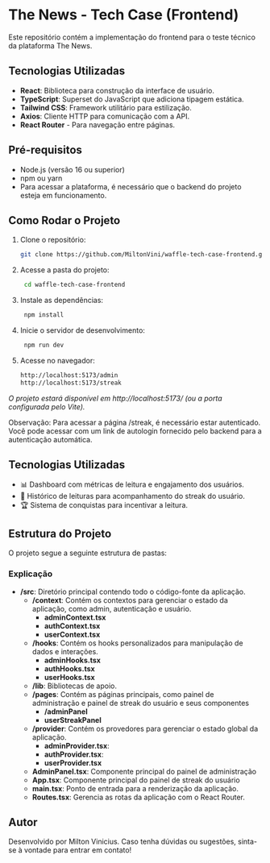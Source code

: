 # The News - Tech Case (Frontend)

Este repositório contém a implementação do frontend para o teste técnico da plataforma The News.

## Tecnologias Utilizadas

- **React**: Biblioteca para construção da interface de usuário.
- **TypeScript**: Superset do JavaScript que adiciona tipagem estática.
- **Tailwind CSS**: Framework utilitário para estilização.
- **Axios**: Cliente HTTP para comunicação com a API.
- **React Router** - Para navegação entre páginas.

## Pré-requisitos

- Node.js (versão 16 ou superior)
- npm ou yarn
- Para acessar a plataforma, é necessário que o backend do projeto esteja em funcionamento.


## Como Rodar o Projeto

1. Clone o repositório:

   ```bash
   git clone https://github.com/MiltonVini/waffle-tech-case-frontend.git

2. Acesse a pasta do projeto:
   ```bash
    cd waffle-tech-case-frontend

3. Instale as dependências:
   ```bash
    npm install

4. Inicie o servidor de desenvolvimento:
   ```bash
    npm run dev

5. Acesse no navegador:
    ```bash
    http://localhost:5173/admin
    http://localhost:5173/streak

*O projeto estará disponível em http://localhost:5173/ (ou a porta configurada pelo Vite).*

Observação: Para acessar a página /streak, é necessário estar autenticado. Você pode acessar com um link de autologin fornecido pelo backend para a autenticação automática.
    
## Tecnologias Utilizadas
- 📊 Dashboard com métricas de leitura e engajamento dos usuários.
- 📜 Histórico de leituras para acompanhamento do streak do usuário.
- 🏆 Sistema de conquistas para incentivar a leitura.

## Estrutura do Projeto

O projeto segue a seguinte estrutura de pastas:


### Explicação

- **/src**: Diretório principal contendo todo o código-fonte da aplicação.
  - **/context**: Contém os contextos para gerenciar o estado da aplicação, como admin, autenticação e usuário.
    - **adminContext.tsx**
    - **authContext.tsx**
    - **userContext.tsx**
  - **/hooks**: Contém os hooks personalizados para manipulação de dados e interações.
    - **adminHooks.tsx**
    - **authHooks.tsx**
    - **userHooks.tsx**
  - **/lib**: Bibliotecas de apoio.
  - **/pages**: Contém as páginas principais, como painel de administração e painel de streak do usuário e seus componentes
    - **/adminPanel**
    - **userStreakPanel**
  - **/provider**: Contém os provedores para gerenciar o estado global da aplicação.
    - **adminProvider.tsx**:
    - **authProvider.tsx**: 
    - **userProvider.tsx**
  - **AdminPanel.tsx**: Componente principal do painel de administração
  - **App.tsx**: Componente principal do painel de streak do usuário
  - **main.tsx**: Ponto de entrada para a renderização da aplicação.
  - **Routes.tsx**: Gerencia as rotas da aplicação com o React Router.
  


## Autor
Desenvolvido por Milton Vinicius. Caso tenha dúvidas ou sugestões, sinta-se à vontade para entrar em contato!
